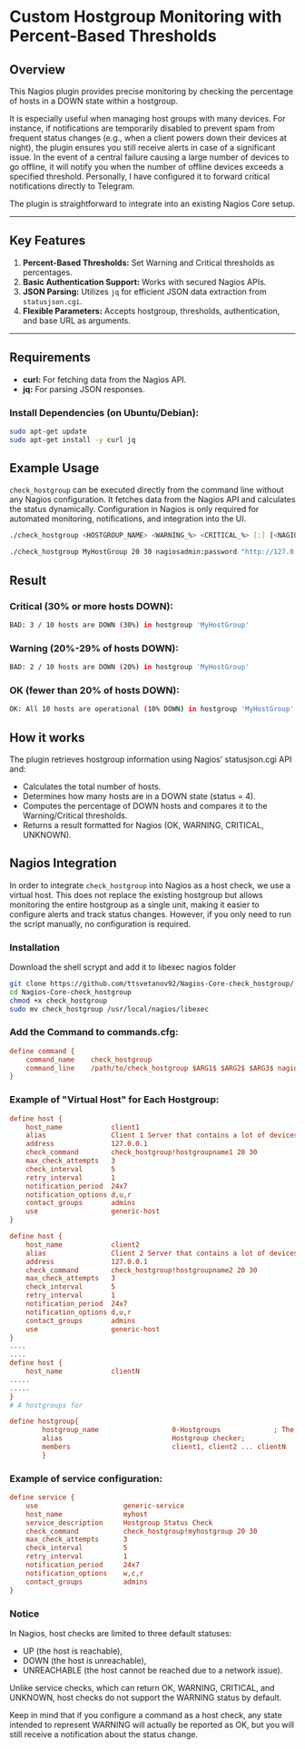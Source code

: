 # Custom Hostgroup Monitoring with Percent-Based Thresholds

## Overview

This Nagios plugin provides precise monitoring by checking the percentage of hosts in a DOWN state within a hostgroup.

It is especially useful when managing host groups with many devices. For instance, if notifications are temporarily disabled to prevent spam from frequent status changes (e.g., when a client powers down their devices at night), the plugin ensures you still receive alerts in case of a significant issue. In the event of a central failure causing a large number of devices to go offline, it will notify you when the number of offline devices exceeds a specified threshold. Personally, I have configured it to forward critical notifications directly to Telegram.

The plugin is straightforward to integrate into an existing Nagios Core setup.

---

## Key Features

1. **Percent-Based Thresholds:** Set Warning and Critical thresholds as percentages.  
2. **Basic Authentication Support:** Works with secured Nagios APIs.  
3. **JSON Parsing:** Utilizes `jq` for efficient JSON data extraction from `statusjson.cgi`.  
4. **Flexible Parameters:** Accepts hostgroup, thresholds, authentication, and base URL as arguments.

---

## Requirements

- **curl:** For fetching data from the Nagios API.  
- **jq:** For parsing JSON responses.

### Install Dependencies (on Ubuntu/Debian):

```bash
sudo apt-get update
sudo apt-get install -y curl jq
```

## Example Usage

`check_hostgroup` can be executed directly from the command line without any Nagios configuration. It fetches data from the Nagios API and calculates the status dynamically. Configuration in Nagios is only required for automated monitoring, notifications, and integration into the UI.

```bash
./check_hostgroup <HOSTGROUP_NAME> <WARNING_%> <CRITICAL_%> [:] [<NAGIOS_URL>]
```

```bash
./check_hostgroup MyHostGroup 20 30 nagiosadmin:password "http://127.0.0.1/nagios"
```
## Result

### Critical (30% or more hosts DOWN):
```bash
BAD: 3 / 10 hosts are DOWN (30%) in hostgroup 'MyHostGroup'
```
### Warning (20%-29% of hosts DOWN):
```bash
BAD: 2 / 10 hosts are DOWN (20%) in hostgroup 'MyHostGroup'
```
### OK (fewer than 20% of hosts DOWN):
```bash
OK: All 10 hosts are operational (10% DOWN) in hostgroup 'MyHostGroup'
```
## How it works 

The plugin retrieves hostgroup information using Nagios’ statusjson.cgi API and:
- Calculates the total number of hosts.
- Determines how many hosts are in a DOWN state (status = 4).
- Computes the percentage of DOWN hosts and compares it to the Warning/Critical thresholds.
- Returns a result formatted for Nagios (OK, WARNING, CRITICAL, UNKNOWN).

## Nagios Integration
In order to integrate `check_hostgroup` into Nagios as a host check, we use a virtual host.
This does not replace the existing hostgroup but allows monitoring the entire hostgroup as a single unit, making it easier to configure alerts and track status changes.
However, if you only need to run the script manually, no configuration is required.

### Installation
Download the shell scrypt and add it to libexec nagios folder

```bash
git clone https://github.com/ttsvetanov92/Nagios-Core-check_hostgroup/
cd Nagios-Core-check_hostgroup
chmod +x check_hostgroup
sudo mv check_hostgroup /usr/local/nagios/libexec
```

### Add the Command to commands.cfg:

```cfg
define command {
    command_name    check_hostgroup
    command_line    /path/to/check_hostgroup $ARG1$ $ARG2$ $ARG3$ nagiosadmin:password http://127.0.0.1/nagios
}
```
### Example of "Virtual Host" for Each Hostgroup:

```cfg
define host {
    host_name            client1
    alias                Client 1 Server that contains a lot of devices
    address              127.0.0.1
    check_command        check_hostgroup!hostgroupname1 20 30
    max_check_attempts   3
    check_interval       5
    retry_interval       1
    notification_period  24x7
    notification_options d,u,r
    contact_groups       admins
    use                  generic-host
}

define host {
    host_name            client2
    alias                Client 2 Server that contains a lot of devices
    address              127.0.0.1
    check_command        check_hostgroup!hostgroupname2 20 30
    max_check_attempts   3
    check_interval       5
    retry_interval       1
    notification_period  24x7
    notification_options d,u,r
    contact_groups       admins
    use                  generic-host
}
....
....
define host {
    host_name            clientN
.....
.....
}
# A hostgroups for

define hostgroup{
        hostgroup_name                  0-Hostgroups             ; The name of the Virtual hostgroup
        alias                           Hostgroup checker;
        members                         client1, client2 ... clientN
        }
```

### Example of service configuration:

```cfg
define service {
    use                     generic-service
    host_name               myhost
    service_description     Hostgroup Status Check
    check_command           check_hostgroup!myhostgroup 20 30
    max_check_attempts      3
    check_interval          5
    retry_interval          1
    notification_period     24x7
    notification_options    w,c,r
    contact_groups          admins
}
```


### Notice
In Nagios, host checks are limited to three default statuses:

- UP (the host is reachable),
- DOWN (the host is unreachable),
- UNREACHABLE (the host cannot be reached due to a network issue).

Unlike service checks, which can return OK, WARNING, CRITICAL, and UNKNOWN, host checks do not support the WARNING status by default.

Keep in mind that if you configure a command as a host check, any state intended to represent WARNING will actually be reported as OK, but you will still receive a notification about the status change.
